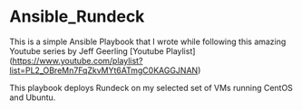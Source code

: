 # Ansible_Rundeck

This is a simple Ansible Playbook that I wrote while following this amazing Youtube series by Jeff Geerling
[Youtube Playlist] (https://www.youtube.com/playlist?list=PL2_OBreMn7FqZkvMYt6ATmgC0KAGGJNAN)

This playbook deploys Rundeck on my selected set of VMs running CentOS and Ubuntu.

